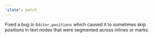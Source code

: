 ```yaml
---
'slate': patch
---
```


Fixed a bug in `Editor.positions` which caused it to sometimes skip positions in text nodes that were segmented across inlines or marks.
